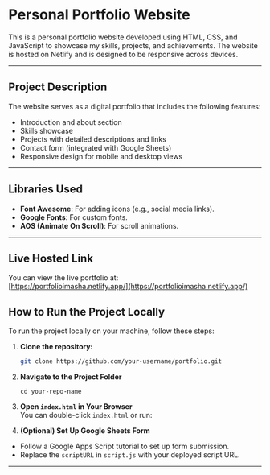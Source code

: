 # Personal Portfolio Website

This is a personal portfolio website developed using HTML, CSS, and JavaScript to showcase my skills, projects, and achievements. The website is hosted on Netlify and is designed to be responsive across devices.  

---

## Project Description
The website serves as a digital portfolio that includes the following features:
- Introduction and about section
- Skills showcase
- Projects with detailed descriptions and links
- Contact form (integrated with Google Sheets)
- Responsive design for mobile and desktop views


---

## Libraries Used
- **Font Awesome**: For adding icons (e.g., social media links).
- **Google Fonts**: For custom fonts.
- **AOS (Animate On Scroll)**: For scroll animations.

---

## Live Hosted Link

You can view the live portfolio at:  
[https://portfolioimasha.netlify.app/](https://portfolioimasha.netlify.app/)


## How to Run the Project Locally 
To run the project locally on your machine, follow these steps:

1. **Clone the repository:**
   ```bash
   git clone https://github.com/your-username/portfolio.git

2. **Navigate to the Project Folder**
   ```
   cd your-repo-name

3. **Open `index.html` in Your Browser**  
You can double-click `index.html` or run:


4. **(Optional) Set Up Google Sheets Form**  
- Follow a Google Apps Script tutorial to set up form submission.
- Replace the `scriptURL` in `script.js` with your deployed script URL.

---

